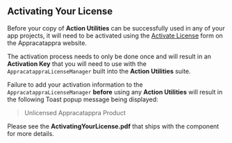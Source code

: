 <a name="Activating-Your-License"></a>
## Activating Your License

Before your copy of **Action Utilities** can be successfully used in any of your app projects, it will need to be activated using the [Activate License](http://appracatappra.com/checkout/activate-license/) form on the Appracatappra website. 

The activation process needs to only be done once and will result in an **Activation Key** that you will need to use with the `AppracatappraLicenseManager` built into the **Action Utilities** suite.

Failure to add your activation information to the `AppracatappraLicenseManager` **before** using any **Action Utilities** will result in the following Toast popup message being displayed:

> Unlicensed Appracatappra Product

Please see the **ActivatingYourLicense.pdf** that ships with the component for more details.
